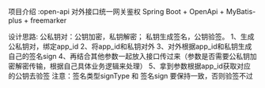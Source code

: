 项目介绍 :open-api 对外接口统一网关鉴权
Spring Boot + OpenApi + MyBatis-plus + freemarker

设计思路:
公私钥对：公钥加密，私钥解密；  私钥生成签名，公钥验签。
1、生成公私钥对，绑定app_id
2、将app_id和私钥对外
3、对外根据app_id和私钥生成自己的签名sign
4、再结合其他参数一起放入接口传过来（参数是否需要公私钥加密解密传输，根据自己具体业务逻辑来处理）
5、拿到参数根据app_id获取对应的公钥去验签
注意：签名类型signType  和  签名sign  要保持一致，否则验签不过
